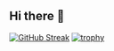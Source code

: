 ## Hi there 👋

<!--
**vaishnavigujjari/vaishnavigujjari** is a ✨ _special_ ✨ repository because its `README.md` (this file) appears on your GitHub profile.

Here are some ideas to get you started:

- 🔭 I’m currently working on ... Projects at Flow as a Software Engineer
- 🌱 I’m currently learning ... Next JS, TailwindCSS
- 👯 I’m looking to collaborate on ... Next JS, React JS
- 🤔 I’m looking for help with ...
- 💬 Ask me about ...
- 📫 How to reach me: ...
- 😄 Pronouns: ...
- ⚡ Fun fact: ... 
-->

[![GitHub Streak](https://github-readme-streak-stats.herokuapp.com?user=vaishnavigujjari&theme=dark&card_width=500&card_height=200)](https://git.io/streak-stats)
[![trophy](https://github-profile-trophy.vercel.app/?username=vaishnavigujjari&theme=onedark)](https://github.com/ryo-ma/github-profile-trophy)

